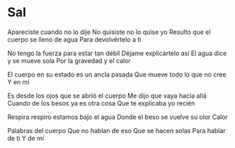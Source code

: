 # Sal

Apareciste cuando no lo dije
No quisiste no lo quise yo
Resultó que el cuerpo se llenó de agua
Para devolvértelo a ti

No tengo la fuerza para estar tan débil
Déjame explicártelo así
El agua dice y se mueve sola
Por la gravedad y el calor

El cuerpo en su estado es un ancla pasada
Que mueve todo lo que no cree
Y en mí

Es desde los ojos que se abrió el cuerpo
Me dijo que vaya hacia allá
Cuando de los besos ya es otra cosa
Que te explicaba yo recién

Respira respiro estamos bajo el agua
Donde el beso se vuelve su olor
Calor

Palabras del cuerpo
Que no hablan de eso
Que se hacen solas
Para hablar de ti
Y de mí
